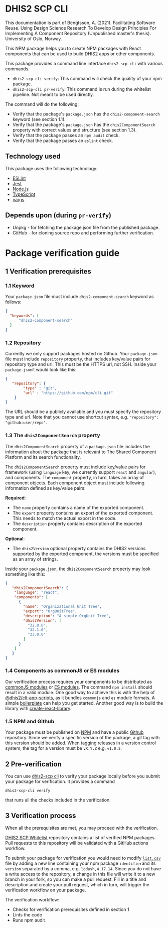 # DHIS2 SCP CLI

This documentation is part of Bengtsson, A. (2021). Facilitating Software Reuse. Using Design Science Research To Develop Design Principles For Implementing A Component Repository (Unpublished master's thesis). University of Oslo, Norway.

This NPM package helps you to create NPM packages with React components that can be used to build DHIS2 apps or other components.

This package provides a command line interface `dhis2-scp-cli` with various commands.

* `dhis2-scp-cli verify`: This command will check the quality of your npm package.
* `dhis2-scp-cli pr-verify`: This command is run during the whitelist pipeline. Not meant to be used directly.

The command will do the following:

* Verify that the package's `package.json` has the `dhis2-component-search` keyword (see section 1.1).
* Verify that the package's `package.json` has the `dhis2ComponentSearch` property with correct values and structure (see section 1.3).
* Verify that the package passes an `npm audit` check.
* Verify that the package passes an `eslint` check.

## Technology used

This package uses the following technology:

* [ESLint](https://eslint.org/)
* [Jest](https://jestjs.io/)
* [Node.js](https://nodejs.org/)
* [TypeScript](https://www.typescriptlang.org/)
* [yargs](https://yargs.js.org/)

## Depends upon (during `pr-verify`)
* Unpkg - for fetching the package.json file from the published package.
* GitHub - for cloning source repo and performing further verification.

# Package verification guide

## 1 Verification prerequisites

### 1.1 Keyword

Your `package.json` file must include `dhis2-component-search` keyword as follows:

```json
{
  "keywords": [
      "dhis2-component-search"
  ]
}
```

### 1.2 Repository

Currently we only support packages hosted on Github.
Your `package.json` file must include `repository` property, that includes key/value pairs for repository type and url. This must be the HTTPS url, not SSH.
Inside your `package.json`it would look like this:

```json
{
   "repository": {
        "type" : "git",
        "url" : "https://github.com/npm/cli.git"
    }
}
```
The URL should be a publicly available and you must specify the repository type and url. Note that you cannot use shortcut syntax, e.g. `"repository": "github:user/repo"`.


### 1.3 The `dhis2ComponentSearch` property

The `dhis2ComponentSearch` property of a `package.json` file includes the information about the package that is relevant to The Shared Component Platform and its search functionality.

The `dhis2ComponentSearch` property must include key/value pairs for framework (using `language` key, we currently support `react` and `angular`), and components. The `component` property, in turn, takes an array of component objects. Each component object must include following information defined as key/value pairs:

__Required__:
* The `name` property contains a name of the exported component.
* The `export` property contains an export of the exported component. This needs to match the actual export in the code.
* The `description` property contains description of the exported component.

__Optional__:
* The `dhis2Version` optional property contains the DHIS2 versions supported by the exported component, the versions must be specified as an array of strings.

Inside your `package.json`, the `dhis2ComponentSearch` property may look something like this:

```json
{
   "dhis2ComponentSearch": {
    "language": "react",
    "components": [
      {
        "name": "Organizational Unit Tree",
        "export": "OrgUnitTree",
        "description": "A simple OrgUnit Tree",
        "dhis2Version": [
          "32.0.0",
          "32.1.0",
          "33.0.0"
        ]
      }
    ]
   }
}
```

### 1.4 Components as commonJS or ES modules

Our verification process requires your components to be distributed as [commonJS modules](https://en.wikipedia.org/wiki/CommonJS) or [ES modules](https://en.wikipedia.org/wiki/ECMAScript). The command `npm install` should result in a valid module.
One good way to achieve this is with the help of [@dhis2/cli-app-scripts](https://platform.dhis2.nu/#/), as it bundles `commonjs` and `es` module formats. A simple [boilerplate](https://github.com/haheskja/scp-react-boilerplate) can help you get started. Another good way is to build the library with [create-react-library](https://www.npmjs.com/package/create-react-library).

### 1.5 NPM and Github

Your package must be published on [NPM](https://www.npmjs.com) and have a public [Github](https://www.github.com) repository. Since we verify a specific version of the package, a git tag with this version should be added. When tagging releases in a version control system, the tag for a version must be `vX.Y.Z` e.g. `v1.0.2`.

## 2 Pre-verification

You can use [dhis2-scp cli](https://github.com/dhis2designlab/scp-cli) to verify your package locally before you submit your package for verification. It provides a command
```properties
dhis2-scp-cli verify
```
that runs all the checks included in the verification.

## 3 Verification process

When all the prerequisites are met, you may proceed with the verification.

[DHIS2 SCP Whitelist](https://github.com/dhis2designlab/scp-whitelist) repository contains a list of verified NPM packages. Pull requests to this repository will be validated with a GitHub actions workflow.

 To submit your package for verification you would need to modify [`list.csv`](https://github.com/dhis2designlab/scp-whitelist/blob/main/list.csv) file by adding a new line containing your npm package `identifier`and its `version` separated by a comma, e.g. `lodash,4.17.14`. Since you do not have a write access to the repository, a change in this file will
write it to a new branch in your fork, so you can make a pull request. Fill in a title and description and create your pull request, which in turn, will trigger the verification workflow on your package.

The verification workflow:

* Checks for verification prerequisites defined in section 1
* Lints the code
* Runs npm audit

